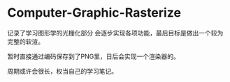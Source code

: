 # Computer-Graphic-Rasterize

记录了学习图形学的光栅化部分
会逐步实现各项功能，最后目标是做出一个较为完整的软渲。

暂时直接通过编码保存到了PNG里，日后会实现一个渲染器的。

周期或许会很长，权当自己的学习笔记。

